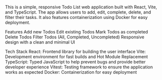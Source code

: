 This is a simple, responsive Todo List web application built with React, Vite, and TypeScript. The app allows users to add, edit, complete, delete, and filter their tasks. It also features containerization using Docker for easy deployment.

Features
Add new Todos
Edit existing Todos
Mark Todos as completed
Delete Todos
Filter Todos (All, Completed, Uncompleted)
Responsive design with a clean and minimal UI

Tech Stack
React: Frontend library for building the user interface
Vite: Development environment for fast builds and Hot Module Replacement
TypeScript: Typed JavaScript to help prevent bugs and provide better developer experience
Vitest: Testing framework to ensure the application works as expected
Docker: Containerization for easy deployment

